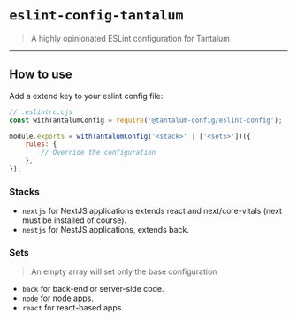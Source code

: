 # `eslint-config-tantalum`

> A highly opinionated ESLint configuration for Tantalum

---

## How to use

Add a extend key to your eslint config file:

```js
// .eslintrc.cjs
const withTantalumConfig = require('@tantalum-config/eslint-config');

module.exports = withTantalumConfig('<stack>' | ['<sets>'])({
	rules: {
		// Override the configuration
	},
});
```

### Stacks

-   `nextjs` for NextJS applications extends react and next/core-vitals (next must be installed of course).
-   `nestjs` for NestJS applications, extends back.

### Sets

> An empty array will set only the base configuration

-   `back` for back-end or server-side code.
-   `node` for node apps.
-   `react` for react-based apps.
